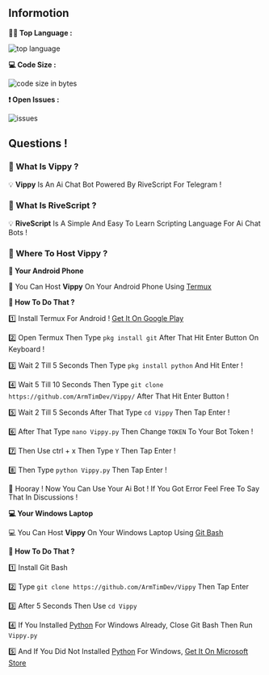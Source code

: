 ## Informotion
**👨‍💻 Top Language :**  

![top language](https://img.shields.io/github/languages/top/ArmTimDev/Vippy?logo=python&style=for-the-badge)   

**💻 Code Size :**   

![code size in bytes](https://img.shields.io/github/languages/code-size/ArmTimDev/Vippy?color=purple&logo=github&style=for-the-badge)

**❗ Open Issues :**

![issues](https://img.shields.io/github/issues/ArmTimDev/Vippy?logo=github&style=for-the-badge)

## Questions !
### 🤔 What Is Vippy ?

💡 **Vippy** Is An Ai Chat Bot Powered By RiveScript For Telegram !

### 🤔 What Is RiveScript ?

💡 **RiveScript** Is A Simple And Easy To Learn Scripting Language For Ai Chat Bots !

### 🤔 Where To Host Vippy ?

**📱 Your Android Phone** 

📱 You Can Host **Vippy** On Your Android Phone Using [Termux](https://termux.com)

**🤔 How To Do That ?**

1️⃣ Install Termux For Android ! [Get It On Google Play](https://play.google.com/store/apps/details?id=com.termux)

2️⃣ Open Termux Then Type ``` pkg install git ``` After That Hit Enter Button On Keyboard !

3️⃣ Wait 2 Till 5 Seconds Then Type ``` pkg install python ``` And Hit Enter !

4️⃣ Wait 5 Till 10 Seconds Then Type ``` git clone https://github.com/ArmTimDev/Vippy/ ``` After That Hit Enter Button !

5️⃣ Wait 2 Till 5 Seconds After That Type ``` cd Vippy ``` Then Tap Enter !

6️⃣ After That Type ``` nano Vippy.py ``` Then Change ``` TOKEN ``` To Your Bot Token !

7️⃣ Then Use ctrl + x Then Type ``` Y ``` Then Tap Enter !

8️⃣ Then Type ``` python Vippy.py ``` Then Tap Enter !

🎉 Hooray ! Now You Can Use Your Ai Bot ! If You Got Error Feel Free To Say That In Discussions !

**💻 Your Windows Laptop**

💻 You Can Host **Vippy** On Your Windows Laptop Using [Git Bash](https://git-scm.com/)

**🤔 How To Do That ?**

1️⃣ Install Git Bash

2️⃣ Type ```git clone https://github.com/ArmTimDev/Vippy``` Then Tap Enter

3️⃣ After 5 Seconds Then Use ```cd Vippy``` 

4️⃣ If You Installed [Python](https://python.org) For Windows Already, Close Git Bash Then Run ```Vippy.py```

5️⃣ And If You Did Not Installed [Python](https://python.org) For Windows, [Get It On Microsoft Store](https://www.microsoft.com/en-us/p/python-38/9mssztt1n39l#activetab=pivot:overviewtab)
